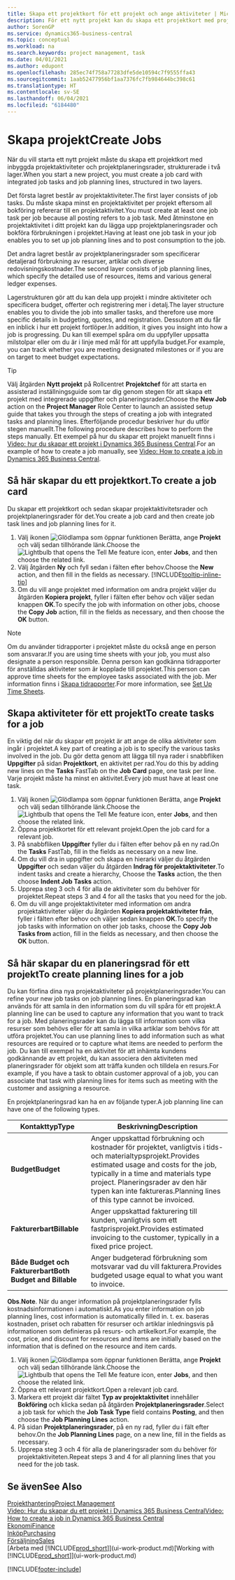```yaml
---
title: Skapa ett projektkort för ett projekt och ange aktiviteter | Microsoft Docs
description: För ett nytt projekt kan du skapa ett projektkort med projektaktiviteterna och planeringsrader för att hantera hur och budgetar.
author: SorenGP
ms.service: dynamics365-business-central
ms.topic: conceptual
ms.workload: na
ms.search.keywords: project management, task
ms.date: 04/01/2021
ms.author: edupont
ms.openlocfilehash: 285ec74f758a77283dfe5de10594c7f9555ffa43
ms.sourcegitcommit: 1aab52477956bf1aa7376fc7fb984644bc398c61
ms.translationtype: HT
ms.contentlocale: sv-SE
ms.lasthandoff: 06/04/2021
ms.locfileid: "6184480"
---
```

# <a name="create-jobs"></a><span data-ttu-id="b607d-103">Skapa projekt</span><span class="sxs-lookup"><span data-stu-id="b607d-103">Create Jobs</span></span>
<span data-ttu-id="b607d-104">När du vill starta ett nytt projekt måste du skapa ett projektkort med inbyggda projektaktiviteter och projektplaneringsrader, strukturerade i två lager.</span><span class="sxs-lookup"><span data-stu-id="b607d-104">When you start a new project, you must create a job card with integrated job tasks and job planning lines, structured in two layers.</span></span>  

<span data-ttu-id="b607d-105">Det första lagret består av projektaktiviteter.</span><span class="sxs-lookup"><span data-stu-id="b607d-105">The first layer consists of job tasks.</span></span> <span data-ttu-id="b607d-106">Du måste skapa minst en projektaktivitet per projekt eftersom all bokföring refererar till en projektaktivitet.</span><span class="sxs-lookup"><span data-stu-id="b607d-106">You must create at least one job task per job because all posting refers to a job task.</span></span> <span data-ttu-id="b607d-107">Med åtminstone en projektaktivitet i ditt projekt kan du lägga upp projektplaneringsrader och bokföra förbrukningen i projektet.</span><span class="sxs-lookup"><span data-stu-id="b607d-107">Having at least one job task in your job enables you to set up job planning lines and to post consumption to the job.</span></span>

<span data-ttu-id="b607d-108">Det andra lagret består av projektplaneringsrader som specificerar detaljerad förbrukning av resurser, artiklar och diverse redovisningskostnader.</span><span class="sxs-lookup"><span data-stu-id="b607d-108">The second layer consists of job planning lines, which specify the detailed use of resources, items and various general ledger expenses.</span></span>

<span data-ttu-id="b607d-109">Lagerstrukturen gör att du kan dela upp projekt i mindre aktiviteter och specificera budget, offerter och registrering mer i detalj.</span><span class="sxs-lookup"><span data-stu-id="b607d-109">The layer structure enables you to divide the job into smaller tasks, and therefore use more specific details in budgeting, quotes, and registration.</span></span> <span data-ttu-id="b607d-110">Dessutom att du får en inblick i hur ett projekt fortlöper.</span><span class="sxs-lookup"><span data-stu-id="b607d-110">In addition, it gives you insight into how a job is progressing.</span></span> <span data-ttu-id="b607d-111">Du kan till exempel spåra om du uppfyller uppsatta milstolpar eller om du är i linje med mål för att uppfylla budget.</span><span class="sxs-lookup"><span data-stu-id="b607d-111">For example, you can track whether you are meeting designated milestones or if you are on target to meet budget expectations.</span></span>

> [!TIP]
> <span data-ttu-id="b607d-112">Välj åtgärden **Nytt projekt** på Rollcentret **Projektchef** för att starta en assisterad inställningsguide som tar dig genom stegen för att skapa ett projekt med integrerade uppgifter och planeringsrader.</span><span class="sxs-lookup"><span data-stu-id="b607d-112">Choose the **New Job** action on the **Project Manager** Role Center to launch an assisted setup guide that takes you through the steps of creating a job with integrated tasks and planning lines.</span></span> <span data-ttu-id="b607d-113">Efterföljande procedur beskriver hur du utför stegen manuellt.</span><span class="sxs-lookup"><span data-stu-id="b607d-113">The following procedure describes how to perform the steps manually.</span></span> <span data-ttu-id="b607d-114">Ett exempel på hur du skapar ett projekt manuellt finns i [Video: hur du skapar ett projekt i Dynamics 365 Business Central](https://www.youtube.com/watch?v=VqaPWr7BWmw).</span><span class="sxs-lookup"><span data-stu-id="b607d-114">For an example of how to create a job manually, see [Video: How to create a job in Dynamics 365 Business Central](https://www.youtube.com/watch?v=VqaPWr7BWmw).</span></span>

## <a name="to-create-a-job-card"></a><span data-ttu-id="b607d-115">Så här skapar du ett projektkort.</span><span class="sxs-lookup"><span data-stu-id="b607d-115">To create a job card</span></span>
<span data-ttu-id="b607d-116">Du skapar ett projektkort och sedan skapar projektaktivitetsrader och projektplaneringsrader för det.</span><span class="sxs-lookup"><span data-stu-id="b607d-116">You create a job card and then create job task lines and job planning lines for it.</span></span>

1. <span data-ttu-id="b607d-117">Välj ikonen ![Glödlampa som öppnar funktionen Berätta](media/ui-search/search_small.png "Berätta vad du vill göra"), ange **Projekt** och välj sedan tillhörande länk.</span><span class="sxs-lookup"><span data-stu-id="b607d-117">Choose the ![Lightbulb that opens the Tell Me feature](media/ui-search/search_small.png "Tell me what you want to do") icon, enter **Jobs**, and then choose the related link.</span></span>  
2. <span data-ttu-id="b607d-118">Välj åtgärden **Ny** och fyll sedan i fälten efter behov.</span><span class="sxs-lookup"><span data-stu-id="b607d-118">Choose the **New** action, and then fill in the fields as necessary.</span></span> [!INCLUDE[tooltip-inline-tip](includes/tooltip-inline-tip_md.md)]
3. <span data-ttu-id="b607d-119">Om du vill ange projektet med information om andra projekt väljer du åtgärden **Kopiera projekt**, fyller i fälten efter behov och väljer sedan knappen **OK**.</span><span class="sxs-lookup"><span data-stu-id="b607d-119">To specify the job with information on other jobs, choose the **Copy Job** action, fill in the fields as necessary, and then choose the **OK** button.</span></span>

> [!NOTE]  
>   <span data-ttu-id="b607d-120">Om du använder tidrapporter i projektet måste du också ange en person som ansvarar.</span><span class="sxs-lookup"><span data-stu-id="b607d-120">If you are using time sheets with your job, you must also designate a person responsible.</span></span> <span data-ttu-id="b607d-121">Denna person kan godkänna tidrapporter för anställdas aktiviteter som är kopplade till projektet.</span><span class="sxs-lookup"><span data-stu-id="b607d-121">This person can approve time sheets for the employee tasks associated with the job.</span></span> <span data-ttu-id="b607d-122">Mer information finns i [Skapa tidrapporter](projects-how-setup-time-sheets.md).</span><span class="sxs-lookup"><span data-stu-id="b607d-122">For more information, see [Set Up Time Sheets](projects-how-setup-time-sheets.md).</span></span>

## <a name="to-create-tasks-for-a-job"></a><span data-ttu-id="b607d-123">Skapa aktiviteter för ett projekt</span><span class="sxs-lookup"><span data-stu-id="b607d-123">To create tasks for a job</span></span>
<span data-ttu-id="b607d-124">En viktig del när du skapar ett projekt är att ange de olika aktiviteter som ingår i projektet.</span><span class="sxs-lookup"><span data-stu-id="b607d-124">A key part of creating a job is to specify the various tasks involved in the job.</span></span> <span data-ttu-id="b607d-125">Du gör detta genom att lägga till nya rader i snabbfliken **Uppgifter** på sidan **Projektkort**, en aktivitet per rad.</span><span class="sxs-lookup"><span data-stu-id="b607d-125">You do this by adding new lines on the **Tasks** FastTab on the **Job Card** page, one task per line.</span></span> <span data-ttu-id="b607d-126">Varje projekt måste ha minst en aktivitet.</span><span class="sxs-lookup"><span data-stu-id="b607d-126">Every job must have at least one task.</span></span>

1. <span data-ttu-id="b607d-127">Välj ikonen ![Glödlampa som öppnar funktionen Berätta](media/ui-search/search_small.png "Berätta vad du vill göra"), ange **Projekt** och välj sedan tillhörande länk.</span><span class="sxs-lookup"><span data-stu-id="b607d-127">Choose the ![Lightbulb that opens the Tell Me feature](media/ui-search/search_small.png "Tell me what you want to do") icon, enter **Jobs**, and then choose the related link.</span></span>
2. <span data-ttu-id="b607d-128">Öppna projektkortet för ett relevant projekt.</span><span class="sxs-lookup"><span data-stu-id="b607d-128">Open the job card for a relevant job.</span></span>
3. <span data-ttu-id="b607d-129">På snabbfliken **Uppgifter** fyller du i fälten efter behov på en ny rad.</span><span class="sxs-lookup"><span data-stu-id="b607d-129">On the **Tasks** FastTab, fill in the fields as necessary on a new line.</span></span>
4. <span data-ttu-id="b607d-130">Om du vill dra in uppgifter och skapa en hierarki väljer du åtgärden **Uppgifter** och sedan väljer du åtgärden **Indrag för projektaktiviteter**.</span><span class="sxs-lookup"><span data-stu-id="b607d-130">To indent tasks and create a hierarchy, Choose the **Tasks** action, the then choose **Indent Job Tasks** action.</span></span>
5. <span data-ttu-id="b607d-131">Upprepa steg 3 och 4 för alla de aktiviteter som du behöver för projektet.</span><span class="sxs-lookup"><span data-stu-id="b607d-131">Repeat steps 3 and 4 for all the tasks that you need for the job.</span></span>
6. <span data-ttu-id="b607d-132">Om du vill ange projektaktiviteter med information om andra projektaktiviteter väljer du åtgärden **Kopiera projektaktiviteter från**, fyller i fälten efter behov och väljer sedan knappen **OK**.</span><span class="sxs-lookup"><span data-stu-id="b607d-132">To specify the job tasks with information on other job tasks, choose the **Copy Job Tasks from** action, fill in the fields as necessary, and then choose the **OK** button.</span></span>

## <a name="to-create-planning-lines-for-a-job"></a><span data-ttu-id="b607d-133">Så här skapar du en planeringsrad för ett projekt</span><span class="sxs-lookup"><span data-stu-id="b607d-133">To create planning lines for a job</span></span>
<span data-ttu-id="b607d-134">Du kan förfina dina nya projektaktiviteter på projektplaneringsrader.</span><span class="sxs-lookup"><span data-stu-id="b607d-134">You can refine your new job tasks on job planning lines.</span></span> <span data-ttu-id="b607d-135">En planeringsrad kan används för att samla in den information som du vill spåra för ett projekt.</span><span class="sxs-lookup"><span data-stu-id="b607d-135">A planning line can be used to capture any information that you want to track for a job.</span></span> <span data-ttu-id="b607d-136">Med planeringsrader kan du lägga till information som vilka resurser som behövs eller för att samla in vilka artiklar som behövs för att utföra projektet.</span><span class="sxs-lookup"><span data-stu-id="b607d-136">You can use planning lines to add information such as what resources are required or to capture what items are needed to perform the job.</span></span> <span data-ttu-id="b607d-137">Du kan till exempel ha en aktivitet för att inhämta kundens godkännande av ett projekt, du kan associera den aktiviteten med planeringsrader för objekt som att träffa kunden och tilldela en resurs.</span><span class="sxs-lookup"><span data-stu-id="b607d-137">For example, if you have a task to obtain customer approval of a job, you can associate that task with planning lines for items such as meeting with the customer and assigning a resource.</span></span>  

<span data-ttu-id="b607d-138">En projektplaneringsrad kan ha en av följande typer.</span><span class="sxs-lookup"><span data-stu-id="b607d-138">A job planning line can have one of the following types.</span></span>  

| <span data-ttu-id="b607d-139">Kontakttyp</span><span class="sxs-lookup"><span data-stu-id="b607d-139">Type</span></span> | <span data-ttu-id="b607d-140">Beskrivning</span><span class="sxs-lookup"><span data-stu-id="b607d-140">Description</span></span> |
| --- | --- |
| <span data-ttu-id="b607d-141">**Budget**</span><span class="sxs-lookup"><span data-stu-id="b607d-141">**Budget**</span></span> |<span data-ttu-id="b607d-142">Anger uppskattad förbrukning och kostnader för projektet, vanligtvis i tids- och materialtypsprojekt.</span><span class="sxs-lookup"><span data-stu-id="b607d-142">Provides estimated usage and costs for the job, typically in a time and materials type project.</span></span> <span data-ttu-id="b607d-143">Planeringsrader av den här typen kan inte faktureras.</span><span class="sxs-lookup"><span data-stu-id="b607d-143">Planning lines of this type cannot be invoiced.</span></span> |
| <span data-ttu-id="b607d-144">**Fakturerbart**</span><span class="sxs-lookup"><span data-stu-id="b607d-144">**Billable**</span></span> |<span data-ttu-id="b607d-145">Anger uppskattad fakturering till kunden, vanligtvis som ett fastprisprojekt.</span><span class="sxs-lookup"><span data-stu-id="b607d-145">Provides estimated invoicing to the customer, typically in a fixed price project.</span></span> |
| <span data-ttu-id="b607d-146">**Både Budget och Fakturerbart**</span><span class="sxs-lookup"><span data-stu-id="b607d-146">**Both Budget and Billable**</span></span> |<span data-ttu-id="b607d-147">Anger budgeterad förbrukning som motsvarar vad du vill fakturera.</span><span class="sxs-lookup"><span data-stu-id="b607d-147">Provides budgeted usage equal to what you want to invoice.</span></span> |

<span data-ttu-id="b607d-148">**Obs**.</span><span class="sxs-lookup"><span data-stu-id="b607d-148">**Note**.</span></span> <span data-ttu-id="b607d-149">När du anger information på projektplaneringsrader fylls kostnadsinformationen i automatiskt.</span><span class="sxs-lookup"><span data-stu-id="b607d-149">As you enter information on job planning lines, cost information is automatically filled in.</span></span> <span data-ttu-id="b607d-150">t. ex. baseras kostnaden, priset och rabatten för resurser och artiklar inledningsvis på informationen som definieras på resurs- och artikelkort.</span><span class="sxs-lookup"><span data-stu-id="b607d-150">For example, the cost, price, and discount for resources and items are initially based on the information that is defined on the resource and item cards.</span></span>

1. <span data-ttu-id="b607d-151">Välj ikonen ![Glödlampa som öppnar funktionen Berätta](media/ui-search/search_small.png "Berätta vad du vill göra"), ange **Projekt** och välj sedan tillhörande länk.</span><span class="sxs-lookup"><span data-stu-id="b607d-151">Choose the ![Lightbulb that opens the Tell Me feature](media/ui-search/search_small.png "Tell me what you want to do") icon, enter **Jobs**, and then choose the related link.</span></span>
2. <span data-ttu-id="b607d-152">Öppna ett relevant projektkort.</span><span class="sxs-lookup"><span data-stu-id="b607d-152">Open a relevant job card.</span></span>
3. <span data-ttu-id="b607d-153">Markera ett projekt där fältet **Typ av projektaktivitet** innehåller **Bokföring** och klicka sedan på åtgärden **Projektplaneringsrader**.</span><span class="sxs-lookup"><span data-stu-id="b607d-153">Select a job task for which the **Job Task Type** field contains **Posting**, and then choose the **Job Planning Lines** action.</span></span>  
4. <span data-ttu-id="b607d-154">På sidan **Projektplaneringsrader**, på en ny rad, fyller du i fält efter behov.</span><span class="sxs-lookup"><span data-stu-id="b607d-154">On the **Job Planning Lines** page, on a new line, fill in the fields as necessary.</span></span>
5. <span data-ttu-id="b607d-155">Upprepa steg 3 och 4 för alla de planeringsrader som du behöver för projektaktiviteten.</span><span class="sxs-lookup"><span data-stu-id="b607d-155">Repeat steps 3 and 4 for all planning lines that you need for the job task.</span></span>

## <a name="see-also"></a><span data-ttu-id="b607d-156">Se även</span><span class="sxs-lookup"><span data-stu-id="b607d-156">See Also</span></span>

[<span data-ttu-id="b607d-157">Projekthantering</span><span class="sxs-lookup"><span data-stu-id="b607d-157">Project Management</span></span>](projects-manage-projects.md)  
[<span data-ttu-id="b607d-158">Video: Hur du skapar du ett projekt i Dynamics 365 Business Central</span><span class="sxs-lookup"><span data-stu-id="b607d-158">Video: How to create a job in Dynamics 365 Business Central</span></span>](https://www.youtube.com/watch?v=VqaPWr7BWmw)  
[<span data-ttu-id="b607d-159">Ekonomi</span><span class="sxs-lookup"><span data-stu-id="b607d-159">Finance</span></span>](finance.md)  
[<span data-ttu-id="b607d-160">Inköp</span><span class="sxs-lookup"><span data-stu-id="b607d-160">Purchasing</span></span>](purchasing-manage-purchasing.md)  
[<span data-ttu-id="b607d-161">Försäljning</span><span class="sxs-lookup"><span data-stu-id="b607d-161">Sales</span></span>](sales-manage-sales.md)  
<span data-ttu-id="b607d-162">[Arbeta med [!INCLUDE[prod_short](includes/prod_short.md)]](ui-work-product.md)</span><span class="sxs-lookup"><span data-stu-id="b607d-162">[Working with [!INCLUDE[prod_short](includes/prod_short.md)]](ui-work-product.md)</span></span>  


[!INCLUDE[footer-include](includes/footer-banner.md)]